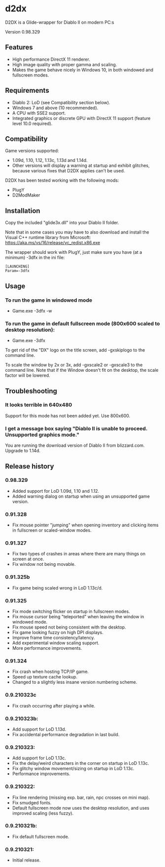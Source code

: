# d2dx
D2DX is a Glide-wrapper for Diablo II on modern PC:s

Version 0.98.329

## Features
  - High performance DirectX 11 renderer.
  - High image quality with proper gamma and scaling.
  - Makes the game behave nicely in Windows 10, in both windowed and fullscreen modes.

## Requirements
  - Diablo 2: LoD (see Compatibility section below).
  - Windows 7 and above (10 recommended).
  - A CPU with SSE2 support.
  - Integrated graphics or discrete GPU with DirectX 11 support (feature level 10.0 required).

## Compatibility
Game versions supported:
  - 1.09d, 1.10, 1.12, 1.13c, 1.13d and 1.14d.
  - Other versions will display a warning at startup and exhibit glitches, because various fixes that D2DX applies can't be used.

D2DX has been tested working with the following mods:
  - PlugY
  - D2ModMaker

## Installation
  Copy the included "glide3x.dll" into your Diablo II folder.
  
  Note that in some cases you may have to also download and install the Visual C++ runtime library from Microsoft: https://aka.ms/vs/16/release/vc_redist.x86.exe

  The wrapper should work with PlugY, just make sure you have (at a minimum) -3dfx in the ini file:
  ```
  [LAUNCHING]
  Param=-3dfx
  ```
## Usage
### To run the game in windowed mode
- Game.exe -3dfx -w

### To run the game in default fullscreen mode (800x600 scaled to desktop resolution):
- Game.exe -3dfx

To get rid of the "DX" logo on the title screen, add -gxskiplogo to the command line.

To scale the window by 2x or 3x, add -gxscale2 or -gxscale3 to the command line. Note that if the Window doesn't fit on the desktop, the scale factor will be lowered.

## Troubleshooting

### It looks terrible in 640x480
  Support for this mode has not been added yet. Use 800x600.

### I get a message box saying "Diablo II is unable to proceed. Unsupported graphics mode."
  You are running the download version of Diablo II from blizzard.com. Upgrade to 1.14d.

## Release history

### 0.98.329
  - Added support for LoD 1.09d, 1.10 and 1.12.
  - Added warning dialog on startup when using an unsupported game version.

### 0.91.328
  - Fix mouse pointer "jumping" when opening inventory and clicking items in fullscreen or scaled-window modes.

### 0.91.327
  - Fix two types of crashes in areas where there are many things on screen at once.
  - Fix window not being movable.

### 0.91.325b
  - Fix game being scaled wrong in LoD 1.13c/d.

### 0.91.325
  - Fix mode switching flicker on startup in fullscreen modes.
  - Fix mouse cursor being "teleported" when leaving the window in windowed mode.
  - Fix mouse speed not being consistent with the desktop.
  - Fix game looking fuzzy on high DPI displays.
  - Improve frame time consistency/latency.
  - Add experimental window scaling support.
  - More performance improvements.

### 0.91.324
  - Fix crash when hosting TCP/IP game.
  - Speed up texture cache lookup.
  - Changed to a slightly less insane version numbering scheme.

### 0.9.210323c
  - Fix crash occurring after playing a while.

### 0.9.210323b:
  - Add support for LoD 1.13d.
  - Fix accidental performance degradation in last build.

### 0.9.210323:
  - Add support for LoD 1.13c.
  - Fix the delay/weird characters in the corner on startup in LoD 1.13c.
  - Fix glitchy window movement/sizing on startup in LoD 1.13c.
  - Performance improvements.

### 0.9.210322:
  - Fix line rendering (missing exp. bar, rain, npc crosses on mini map).
  - Fix smudged fonts.
  - Default fullscreen mode now uses the desktop resolution, and uses improved scaling (less fuzzy).

### 0.9.210321b:
  - Fix default fullscreen mode.

### 0.9.210321:
  - Initial release.
